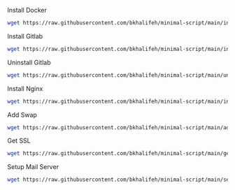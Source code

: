 Install Docker
```bash
wget https://raw.githubusercontent.com/bkhalifeh/minimal-script/main/install-docker.sh && chmod +x install-docker.sh && ./install-docker.sh && rm install-docker.sh
```

Install Gitlab
```bash
wget https://raw.githubusercontent.com/bkhalifeh/minimal-script/main/install-gitlab.sh && chmod +x install-gitlab.sh && ./install-gitlab.sh &&‌ rm install-gitlab.sh
```

Uninstall Gitlab
```bash
wget https://raw.githubusercontent.com/bkhalifeh/minimal-script/main/uninstall-gitlab.sh && chmod +x uninstall-gitlab.sh && ./uninstall-gitlab.sh
```

Install Nginx
```bash
wget https://raw.githubusercontent.com/bkhalifeh/minimal-script/main/install-nginx.sh && chmod +x install-nginx.sh && ./install-nginx.sh &&‌ rm install-nginx.sh
```


Add Swap
```bash
wget https://raw.githubusercontent.com/bkhalifeh/minimal-script/main/add-swap.sh && chmod +x add-swap.sh && ./add-swap.sh && rm add-swap.sh
```

Get SSL
```bash
wget https://raw.githubusercontent.com/bkhalifeh/minimal-script/main/get-ssl.sh && chmod +x get-ssl.sh && ./get-ssl.sh
```
Setup Mail Server
```bash
wget https://raw.githubusercontent.com/bkhalifeh/minimal-script/main/setup-mailserver.sh && chmod +x setup-mailserver.sh && ./setup-mailserver.sh
```
